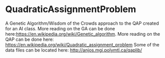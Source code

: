 # QuadraticAssignmentProblem

A Genetic Algorithm/Wisdom of the Crowds approach to the QAP created for an AI class. More reading on the GA can be done here:https://en.wikipedia.org/wiki/Genetic_algorithm. More reading on the QAP can be done here: https://en.wikipedia.org/wiki/Quadratic_assignment_problem
Some of the data files can be located here: http://anjos.mgi.polymtl.ca/qaplib/
